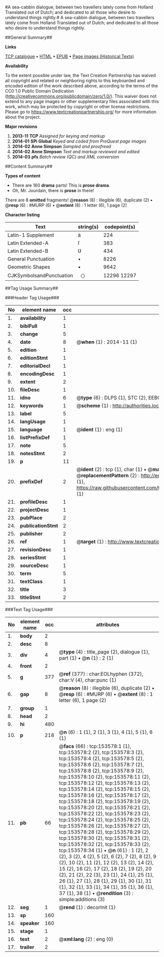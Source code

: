 #A sea-cabbin dialogue, between two travellers lately come from Holland Translated out of Dutch; and dedicated to all those who desire to understand things rightly.#
A sea-cabbin dialogue, between two travellers lately come from Holland Translated out of Dutch; and dedicated to all those who desire to understand things rightly.

##General Summary##

**Links**

[TCP catalogue](http://www.ota.ox.ac.uk/tcp/)  • 
[HTML](http://tei.it.ox.ac.uk/tcp/Texts-HTML/free/A92/A92768.html)  • 
[EPUB](http://tei.it.ox.ac.uk/tcp/Texts-EPUB/free/A92/A92768.epub) • 
[Page images (Historical Texts)](https://historicaltexts.jisc.ac.uk/eebo-99895962e)

**Availability**

To the extent possible under law, the Text Creation Partnership has waived all copyright and related or neighboring rights to this keyboarded and encoded edition of the work described above, according to the terms of the CC0 1.0 Public Domain Dedication (http://creativecommons.org/publicdomain/zero/1.0/). This waiver does not extend to any page images or other supplementary files associated with this work, which may be protected by copyright or other license restrictions. Please go to https://www.textcreationpartnership.org/ for more information about the project.

**Major revisions**

1. __2013-11__ __TCP__ *Assigned for keying and markup*
1. __2014-01__ __SPi Global__ *Keyed and coded from ProQuest page images*
1. __2014-02__ __Anne Simpson__ *Sampled and proofread*
1. __2014-02__ __Anne Simpson__ *Text and markup reviewed and edited*
1. __2014-03__ __pfs__ *Batch review (QC) and XML conversion*

##Content Summary##

**Types of content**

  * There are 160 **drama** parts! This is **prose drama**.
  * Oh, Mr. Jourdain, there is **prose** in there!

There are 8 **omitted** fragments! 
 @__reason__ (8) : illegible (6), duplicate (2)  •  @__resp__ (6) : #MURP (6)  •  @__extent__ (8) : 1 letter (6), 1 page (2)

**Character listing**


|Text|string(s)|codepoint(s)|
|---|---|---|
|Latin-1 Supplement|à|224|
|Latin Extended-A|ſ|383|
|Latin Extended-B|Ʋ|434|
|General Punctuation|•|8226|
|Geometric Shapes|▪|9642|
|CJKSymbolsandPunctuation|〈〉|12296 12297|

##Tag Usage Summary##

###Header Tag Usage###

|No|element name|occ|attributes|
|---|---|---|---|
|1.|__availability__|1||
|2.|__biblFull__|1||
|3.|__change__|5||
|4.|__date__|8| @__when__ (1) : 2014-11 (1)|
|5.|__edition__|1||
|6.|__editionStmt__|1||
|7.|__editorialDecl__|1||
|8.|__encodingDesc__|1||
|9.|__extent__|2||
|10.|__fileDesc__|1||
|11.|__idno__|6| @__type__ (6) : DLPS (1), STC (2), EEBO-CITATION (1), PROQUEST (1), VID (1)|
|12.|__keywords__|1| @__scheme__ (1) : http://authorities.loc.gov/ (1)|
|13.|__label__|5||
|14.|__langUsage__|1||
|15.|__language__|1| @__ident__ (1) : eng (1)|
|16.|__listPrefixDef__|1||
|17.|__note__|5||
|18.|__notesStmt__|2||
|19.|__p__|11||
|20.|__prefixDef__|2| @__ident__ (2) : tcp (1), char (1)  •  @__matchPattern__ (2) : ([0-9\-]+):([0-9IVX]+) (1), (.+) (1)  •  @__replacementPattern__ (2) : http://eebo.chadwyck.com/downloadtiff?vid=$1&page=$2 (1), https://raw.githubusercontent.com/textcreationpartnership/Texts/master/tcpchars.xml#$1 (1)|
|21.|__profileDesc__|1||
|22.|__projectDesc__|1||
|23.|__pubPlace__|2||
|24.|__publicationStmt__|2||
|25.|__publisher__|2||
|26.|__ref__|1| @__target__ (1) : http://www.textcreationpartnership.org/docs/. (1)|
|27.|__revisionDesc__|1||
|28.|__seriesStmt__|1||
|29.|__sourceDesc__|1||
|30.|__term__|5||
|31.|__textClass__|1||
|32.|__title__|3||
|33.|__titleStmt__|2||


###Text Tag Usage###

|No|element name|occ|attributes|
|---|---|---|---|
|1.|__body__|2||
|2.|__desc__|8||
|3.|__div__|4| @__type__ (4) : title_page (2), dialogue (1), part (1)  •  @__n__ (1) : 2 (1)|
|4.|__front__|2||
|5.|__g__|377| @__ref__ (377) : char:EOLhyphen (372), char:V (4), char:punc (1)|
|6.|__gap__|8| @__reason__ (8) : illegible (6), duplicate (2)  •  @__resp__ (6) : #MURP (6)  •  @__extent__ (8) : 1 letter (6), 1 page (2)|
|7.|__group__|1||
|8.|__head__|2||
|9.|__hi__|480||
|10.|__p__|218| @__n__ (6) : 1 (1), 2 (1), 3 (1), 4 (1), 5 (1), 6 (1)|
|11.|__pb__|66| @__facs__ (66) : tcp:153578:1 (1), tcp:153578:2 (2), tcp:153578:3 (2), tcp:153578:4 (2), tcp:153578:5 (2), tcp:153578:6 (2), tcp:153578:7 (2), tcp:153578:8 (2), tcp:153578:9 (2), tcp:153578:10 (2), tcp:153578:11 (2), tcp:153578:12 (2), tcp:153578:13 (2), tcp:153578:14 (2), tcp:153578:15 (2), tcp:153578:16 (2), tcp:153578:17 (2), tcp:153578:18 (2), tcp:153578:19 (2), tcp:153578:20 (2), tcp:153578:21 (2), tcp:153578:22 (2), tcp:153578:23 (2), tcp:153578:24 (2), tcp:153578:25 (2), tcp:153578:26 (2), tcp:153578:27 (2), tcp:153578:28 (2), tcp:153578:29 (2), tcp:153578:30 (2), tcp:153578:31 (2), tcp:153578:32 (2), tcp:153578:33 (2), tcp:153578:34 (1)  •  @__n__ (61) : 1 (2), 2 (2), 3 (2), 4 (2), 5 (2), 6 (2), 7 (2), 8 (2), 9 (2), 10 (2), 11 (2), 12 (2), 13 (2), 14 (2), 15 (2), 16 (2), 17 (2), 18 (2), 19 (2), 20 (2), 21 (2), 22 (3), 23 (1), 24 (1), 25 (1), 26 (1), 27 (1), 28 (1), 29 (1), 30 (1), 31 (1), 32 (1), 33 (1), 34 (1), 35 (1), 36 (1), 37 (1), 38 (1)  •  @__rendition__ (3) : simple:additions (3)|
|12.|__seg__|1| @__rend__ (1) : decorInit (1)|
|13.|__sp__|160||
|14.|__speaker__|160||
|15.|__stage__|1||
|16.|__text__|2| @__xml:lang__ (2) : eng (0)|
|17.|__trailer__|2||
